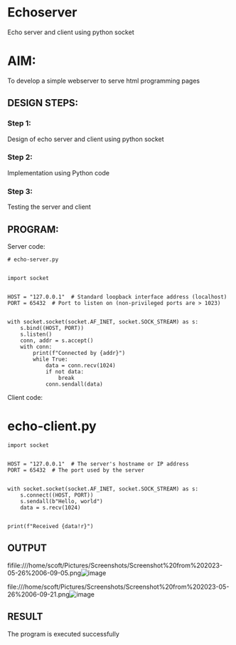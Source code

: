# Echoserver
Echo server and client using python socket

# AIM:

To develop a simple webserver to serve html programming pages

## DESIGN STEPS:

### Step 1:

Design of echo server and client using python socket

### Step 2:

Implementation using Python code

### Step 3:

Testing the server and client 

## PROGRAM:


Server code:
```
# echo-server.py


import socket


HOST = "127.0.0.1"  # Standard loopback interface address (localhost)
PORT = 65432  # Port to listen on (non-privileged ports are > 1023)


with socket.socket(socket.AF_INET, socket.SOCK_STREAM) as s:
    s.bind((HOST, PORT))
    s.listen()
    conn, addr = s.accept()
    with conn:
        print(f"Connected by {addr}")
        while True:
            data = conn.recv(1024)
            if not data:
                break
            conn.sendall(data)
```
Client code:

# echo-client.py

```
import socket


HOST = "127.0.0.1"  # The server's hostname or IP address
PORT = 65432  # The port used by the server


with socket.socket(socket.AF_INET, socket.SOCK_STREAM) as s:
    s.connect((HOST, PORT))
    s.sendall(b"Hello, world")
    data = s.recv(1024)


print(f"Received {data!r}")
```
## OUTPUT

fifile:///home/scoft/Pictures/Screenshots/Screenshot%20from%202023-05-26%2006-09-05.png![image](https://github.com/senoryta/Echoserver/assets/123490411/7dafd32f-02ef-492f-a73e-b7d897fceec7)



file:///home/scoft/Pictures/Screenshots/Screenshot%20from%202023-05-26%2006-09-21.png![image](https://github.com/senoryta/Echoserver/assets/123490411/56ff5acc-bf9a-43a1-83c0-801f59120c1a)


## RESULT
The program is executed successfully

